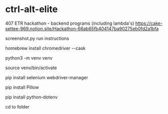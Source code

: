 # ctrl-alt-elite

407 ETR hackathon - backend programs (including lambda's)
https://cake-settee-969.notion.site/Hackathon-66ab65fb404147ba90275eb0fd2a1bfa

screenshot.py run instructions

homebrew install chromedriver --cask

python3 -m venv venv

source venv/bin/activate

pip install selenium webdriver-manager

pip install Pillow

pip install python-dotenv

cd to folder




